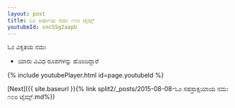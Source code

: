 ```yaml
---
layout: post
title: ಓಂ ಅರ್ಥಾಯ ನಮಃ ೧೦೮ ಟೈಮ್ಸ್
youtubeId: sncS5g2aapU
---
```

 
 
 ಓಂ ವಿಕೃತಯ ನಮಃ  
 
 -  ಯಾರು ವಿವಿಧ ರೂಪಗಳನ್ನು ಹೊಂದಿದ್ದಾರೆ 
 
  
 
  
 
 
 
 
 
 


{% include youtubePlayer.html id=page.youtubeId %}
 
[Next]({{ site.baseurl }}{% link  split2/_posts/2015-08-08-ಓಂ ಸಹಸ್ರಾಕ್ಷಯಾಯ ನಮಃ  ೧೦೮ ಟೈಮ್ಸ್.md%})
 
